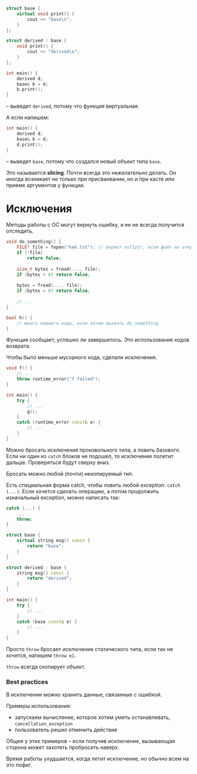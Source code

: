 ```cpp
struct base {
    virtual void print() {
        cout << "base\n";
    }
};

struct derived : base {
    void print() {
        cout << "derived\n";
    }
};

int main() {
    derived d;
    base& b = d;
    b.print();
}
```
 – выведет `derived`, потому что функция виртуальная.
 
 А если напишем:
 
```cpp
int main() {
    derived d;
    base& b = d;
    d.print();
}
```
 – выведет `base`, потому что создался новый объект типа `base`.
 
Это называется **slicing**. Почти всегда это нежелательно делать. Он иногда возникает не только при присваивании,
но и при касте или приеме аргументов у функции.


# Исключения

Методы работы с ОС могут вернуть ошибку, и ее не всегда получится отследить. 

```cpp
void do_something() {
    FILE* file = fopen("kek.txt"); // вернет nullptr, если файл не открылся
    if (!file)
        return false;
    
    size_t bytes = fread(..., file);
    if (bytes < 0) return false;
    
    bytes = fread(..., file);
    if (bytes < 0) return false;
    
    // ...
}

bool h() {
    // много лишнего кода, если хотим вызвать do_something
}
```

Функция сообщает, успешно ли завершилось. Это использование кодов возврата.

Чтобы было меньше мусорного кода, сделали исключения.

```cpp
void f() {
    // ...
    throw runtime_error("f failed");
}

int main() {
    try {
        // ...
        g();
    }
    catch (runtime_error const& e) {
        // ...
    }
}
```

Можно бросать исключения произвольного типа, а ловить базового. 
Если ни один из `catch` блоков не подошел, то исключение полетит дальше. 
Проверяться будут сверху вниз.

Бросать можно любой (почти) некопируемый тип.

Есть специальная форма catch, чтобы ловить любой exception: `catch (...)`. 
Если хочется сделать операцию, а потом продолжить изначальный exception, можно написать так:
```cpp
catch (...) {
    ...
    throw;
}
```

```cpp
struct base {
    virtual string msg() const {
        return "base";
    }
}

struct derived : base {
    string msg() const {
        return "derived";
    }
}

int main() {
    try {
        // ...
    }
    catch (base const& e) {
        // ...
    }
}
```

Просто `throw` бросает исключение статического типа, если так не хочется, напишем `throw e1`.

`throw` всегда скопирует объект.

### Best practices

В исключении можно хранить данные, связанные с ошибкой.

Примеры использования:
 * запускаем вычисление, которое хотим уметь останавливать, `cancellation_exception`
 * пользователь решил отменить действие
 
Общее у этих примеров – если получив исключение, вызывающая сторона может захотеть пробросить наверх.

Время работы ухудшается, когда летит исключение, но обычно всем на это пофиг.
